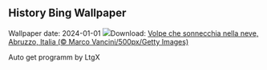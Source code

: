 ## History Bing Wallpaper
Wallpaper date: 2024-01-01
![](https://www.bing.com/th?id=OHR.SleepingFox_IT-IT1479703607_UHD.jpg&w=1000)Download: [Volpe che sonnecchia nella neve, Abruzzo, Italia (© Marco Vancini/500px/Getty Images)](https://www.bing.com/th?id=OHR.SleepingFox_IT-IT1479703607_UHD.jpg)

Auto get programm by LtgX
